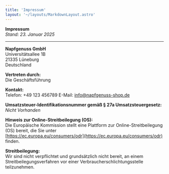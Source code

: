 ```yaml
---
title: 'Impressum'
layout: '~/layouts/MarkdownLayout.astro'
---
```


**Impressum**  
*Stand: 23. Januar 2025*

---

**Napfgenuss GmbH**  
Universitätsallee 1B  
21335 Lüneburg  
Deutschland  

**Vertreten durch:**  
Die Geschäftsführung  

**Kontakt:**  
Telefon: +49 123 456789
E-Mail: [info@napfgenuss-shop.de](mailto:info@napfgenuss-shop.de)  

**Umsatzsteuer-Identifikationsnummer gemäß § 27a Umsatzsteuergesetz:**  
*Nicht Vorhanden*  

**Hinweis zur Online-Streitbeilegung (OS):**  
Die Europäische Kommission stellt eine Plattform zur Online-Streitbeilegung (OS) bereit, die Sie unter  
[https://ec.europa.eu/consumers/odr](https://ec.europa.eu/consumers/odr) finden.  

**Streitbeilegung:**  
Wir sind nicht verpflichtet und grundsätzlich nicht bereit, an einem Streitbeilegungsverfahren vor einer Verbraucherschlichtungsstelle teilzunehmen.